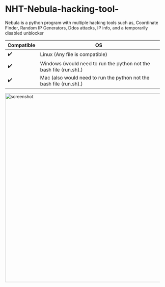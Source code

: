 # NHT-Nebula-hacking-tool-
Nebula is a python program with multiple hacking tools such as, Coordinate Finder, Random IP Generators, Ddos attacks, IP info, and a temporarily disabled unblocker


| Compatible | OS |
| --- | --- |
| ✔️ | Linux     (Any file is compatible)                                                     |
| ✔️ | Windows   (would need to run the python not the bash file (run.sh).)                   |
| ✔️ | Mac       (also would need to run the python not the bash file (run.sh).)              |
<img width="1051" height="616" alt="screenshot" src="https://github.com/user-attachments/assets/6ba9a852-17aa-4e98-acc1-7396a2d5814b" />
